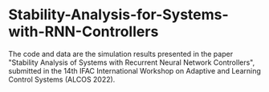 # Stability-Analysis-for-Systems-with-RNN-Controllers

The code and data are the simulation results presented in the paper "Stability Analysis of Systems with Recurrent Neural Network Controllers", submitted in the 14th IFAC International Workshop on Adaptive and Learning Control Systems (ALCOS 2022).
